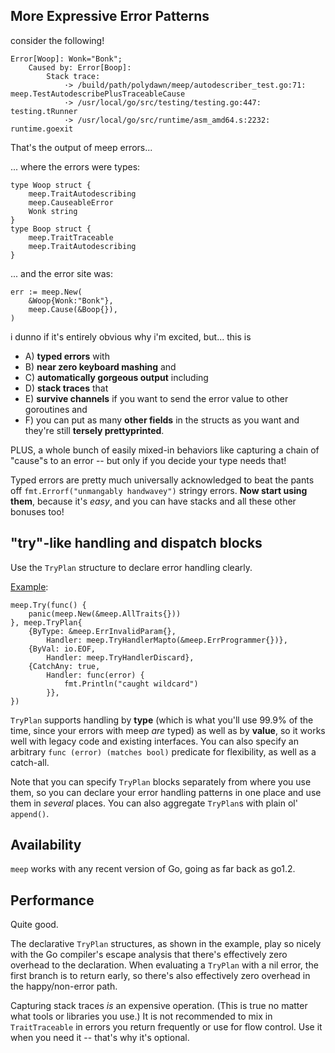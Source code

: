 More Expressive Error Patterns
------------------------------

consider the following!

```text
Error[Woop]: Wonk="Bonk";
    Caused by: Error[Boop]:
        Stack trace:
            ·> /build/path/polydawn/meep/autodescriber_test.go:71: meep.TestAutodescribePlusTraceableCause
            ·> /usr/local/go/src/testing/testing.go:447: testing.tRunner
            ·> /usr/local/go/src/runtime/asm_amd64.s:2232: runtime.goexit
```

That's the output of meep errors...

... where the errors were types:

```golang
type Woop struct {
    meep.TraitAutodescribing
    meep.CauseableError
    Wonk string
}
type Boop struct {
    meep.TraitTraceable
    meep.TraitAutodescribing
}
```

... and the error site was:

```golang
err := meep.New(
	&Woop{Wonk:"Bonk"},
	meep.Cause(&Boop{}),
)
```

i dunno if it's entirely obvious why i'm excited, but... this is

- A) **typed errors** with
- B) **near zero keyboard mashing** and
- C) **automatically gorgeous output** including
- D) **stack traces** that
- E) **survive channels** if you want to send the error value to other goroutines and
- F) you can put as many **other fields** in the structs as you want and they're still **tersely prettyprinted**.

PLUS, a whole bunch of easily mixed-in behaviors like capturing a chain of "cause"s to an error -- but only
if you decide your type needs that!

Typed errors are pretty much universally acknowledged to beat the pants off `fmt.Errorf("unmangably handwavey")` stringy errors.
**Now start using them**, because it's *easy*, and you can have stacks and all these other bonuses too!


"try"-like handling and dispatch blocks
---------------------------------------

Use the `TryPlan` structure to declare error handling clearly.

[Example](https://godoc.org/github.com/polydawn/meep#example-Try):

```
meep.Try(func() {
    panic(meep.New(&meep.AllTraits{}))
}, meep.TryPlan{
    {ByType: &meep.ErrInvalidParam{},
        Handler: meep.TryHandlerMapto(&meep.ErrProgrammer{})},
    {ByVal: io.EOF,
        Handler: meep.TryHandlerDiscard},
    {CatchAny: true,
        Handler: func(error) {
            fmt.Println("caught wildcard")
        }},
})
```

`TryPlan` supports handling by **type** (which is what you'll use 99.9% of the time, since your errors with meep *are* typed)
as well as by **value**, so it works well with legacy code and existing interfaces.
You can also specify an arbitrary `func (error) (matches bool)` predicate for flexibility,
as well as a catch-all.

Note that you can specify `TryPlan` blocks separately from where you use them,
so you can declare your error handling patterns in one place and use them in *several* places.
You can also aggregate `TryPlan`s with plain ol' `append()`.


Availability
------------

`meep` works with any recent version of Go, going as far back as go1.2.


Performance
-----------

Quite good.

The declarative `TryPlan` structures, as shown in the example, play so nicely
with the Go compiler's escape analysis that there's effectively zero overhead to the declaration.
When evaluating a `TryPlan` with a nil error, the first branch is to return early,
so there's also effectively zero overhead in the happy/non-error path.

Capturing stack traces *is* an expensive operation.
(This is true no matter what tools or libraries you use.)
It is not recommended to mix in `TraitTraceable` in errors you return frequently or use for flow control.
Use it when you need it -- that's why it's optional.
